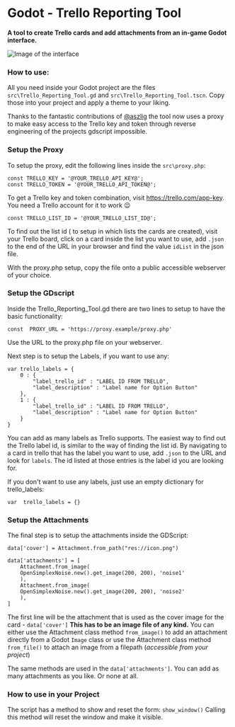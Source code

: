 
# Godot - Trello Reporting Tool
**A tool to create Trello cards and add attachments from an in-game Godot interface.**


![Image of the interface](https://raw.githubusercontent.com/RPicster/Godot-Trello-Reporting-Tool/main/icon.png)

### How to use:

All you need inside your Godot project are the files `src\Trello_Reporting_Tool.gd` and `src\Trello_Reporting_Tool.tscn`. Copy those into your project and apply a theme to your liking.

Thanks to the fantastic contributions of [@aszlig](https://github.com/aszlig) the tool now uses a proxy to make easy access to the Trello key and token through reverse engineering of the projects gdscript impossible.

### Setup the Proxy

To setup the proxy, edit the following lines inside the `src\proxy.php`:

    const TRELLO_KEY = '@YOUR_TRELLO_API_KEY@';
    const TRELLO_TOKEN = '@YOUR_TRELLO_API_TOKEN@';

To get a Trello key and token combination, visit https://trello.com/app-key. You need a Trello account for it to work 😉

    const TRELLO_LIST_ID = '@YOUR_TRELLO_LIST_ID@';

To find out the list id ( to setup in which lists the cards are created), visit your Trello board, click on a card inside the list you want to use, add `.json` to the end of the URL in your browser and find the value `idList` in the json file.

With the proxy.php setup, copy the file onto a public accessible webserver of your choice.

### Setup the GDscript
Inside the Trello_Reporting_Tool.gd there are two lines to setup to have the basic functionality:

    const  PROXY_URL = 'https://proxy.example/proxy.php'
Use the URL to the proxy.php file on your webserver.

Next step is to setup the Labels, if you want to use any:

    var trello_labels = {
	    0 : {
		    "label_trello_id" : "LABEL ID FROM TRELLO",
		    "label_description" : "Label name for Option Button"
	    },
	    1 : {
		    "label_trello_id" : "LABEL ID FROM TRELLO",
		    "label_description" : "Label name for Option Button"
	    }
    }

You can add as many labels as Trello supports. The easiest way to find out the Trello label id, is similar to the way of finding the list id. By navigating to a card in trello that has the label you want to use, add `.json` to the URL and look for `labels`. The id listed at those entries is the label id you are looking for.

If you don't want to use any labels, just use an empty dictionary for trello_labels:

    var  trello_labels = {}

### Setup the Attachments

The final step is to setup the attachments inside the GDScript:

    data['cover'] = Attachment.from_path("res://icon.png")
    
    data['attachments'] = [
	    Attachment.from_image(
	    OpenSimplexNoise.new().get_image(200, 200), 'noise1'
	    ),
	    Attachment.from_image(
	    OpenSimplexNoise.new().get_image(200, 200), 'noise2'
	    ),
    ]

The first line will be the attachment that is used as the cover image for the card - `data['cover']`
**This has to be an image file of any kind.**
You can either use the Attachment class method `from_image()` to add an attachment directly from a Godot `Image` class or use the Attachment class method `from_file()` to attach an image from a filepath (*accessible from your project*)

The same methods are used in the `data['attachments']`. You can add as many attachments as you like. Or none at all.

### How to use in your Project

The script has a method to show and reset the form: `show_window()`
Calling this method will reset the window and make it visible.
